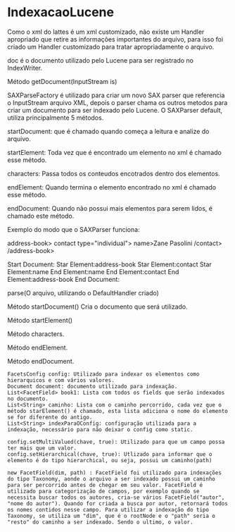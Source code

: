 # IndexacaoLucene

Como o xml do lattes é um xml customizado, não existe um Handler apropriado que retire as informações importantes do arquivo, para isso foi criado um Handler customizado para tratar apropriadamente o arquivo.

doc é o documento utilizado pelo Lucene para ser registrado no IndexWriter.


Método getDocument(InputStream is)

SAXParseFactory é utilizado para criar um novo SAX parser que referencia o InputStream arquivo XML, depois o parser chama os outros metodos para criar um documento para ser indexado pelo Lucene.
O SAXParser default, utiliza principalmente 5 métodos.

startDocument: que é chamado quando começa a leitura e analize do arquivo.

startElement: Toda vez que é encontrado um elemento no xml é chamado esse método.

characters: Passa todos os conteudos encotrados dentro dos elementos.
 
endElement: Quando termina o elemento encontrado no xml é chamado esse método.

endDocument: Quando não possui mais elementos para serem lidos, é chamado este método.

Exemplo do modo que o SAXParser funciona:

address-book>
	contact type="individual">
		name>Zane Pasolini</name>
	/contact>
/address-book> 

Start Document:
Star Element:address-book
Star Element:contact
Star Element:name
End Element:name
End Element:contact
End Element:address-book
End Document:

parse(O arquivo, utilizando o DefaultHandler criado)

Método startDocument()
Cria o documento que será utilizado.

Método startElement()

Método characters.

Método endElement.

Método endDocument.

	FacetsConfig config: Utilizado para indexar os elementos como hierarquicos e com vários valores.
	Document document: documento utilizado para indexação.
	List<FacetField> book1: Lista com todos os fields que serão indexados no documento.
	List<String> caminho: Lista com o caminho percorrido, cada vez que o método starElement() é chamado, esta lista adiciona o nome do elemento se for diferente do antigo.
	List<String> indexParaOConfig: configuração utilizada para a indexação, necessário para não deixar o config como static.

	config.setMultiValued(chave, true): Utilizado para que um campo possa ter mais que um valor.
	config.setHierarchical(chave, true): Utlizado para informar que o elemento é do tipo hierarchical, ou seja, possui um caminho(path)
	
	new FacetField(dim, path) : FacetField foi utilizado para indexações do tipo Taxonomy, aonde o arquivo a ser indexado possui um caminho para ser percorrido antes de chegar em seu valor. FacetField é utilizado para categorização de campos, por exemplo quando se necessita buscar todos os autores, cria-se vários FacetField("autor", "nome do autor"). Quando for criada a busca por autor, retornará todos os nomes contidos nesse campo. Para utilizar a indexação do tipo Taxonomy, se utiliza um "dim", que é o rootNode e o "path" seria o "resto" do caminho a ser indexado. Sendo o ultimo, o valor.